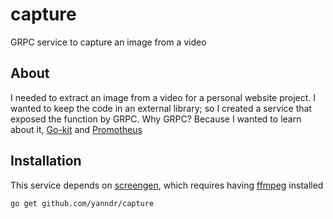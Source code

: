 # capture
GRPC service to capture an image from a video

## About
I needed to extract an image from a video for a personal website project. I wanted to keep the code in an external library; so I created a service that exposed the function by GRPC. 
Why GRPC? Because I wanted to learn about it, [Go-kit](https://github.com/go-kit/kit) and [Promotheus](https://github.com/prometheus/client_golang)

## Installation
This service depends on [screengen](github.com/opennota/screengen), which requires having [ffmpeg](https://ffmpeg.org/) installed

```
go get github.com/yanndr/capture
```
